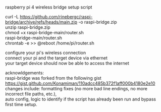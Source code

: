 raspberry pi 4 wireless bridge setup script  
  
curl -L https://github.com/rinebergc/raspi-bridge/archive/refs/heads/main.zip -o raspi-bridge.zip  
unzip raspi-bridge.zip  
chmod +x raspi-bridge-main/router.sh  
raspi-bridge-main/router.sh  
chrontab -e >> @reboot /home/pi/router.sh
  
configure your pi's wireless connection  
connect your pi and the target device via ethernet  
your target device should now be able to access the internet
  
acknowldgements:  
raspi-bridge was forked from the following gist  
https://gist.github.com/Konamiman/110adcc485b372f1aff000b4180e2e10  
changes include: formatting fixes (no more bad line endings, no more incorrect file paths, etc.),  
auto config, logic to identify if the script has already been run and bypass first time setup.  

